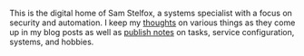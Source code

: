 This is the digital home of Sam Stelfox, a systems specialist with a focus on
security and automation. I keep my [thoughts][1] on various things as they come
up in my blog posts as well as [publish notes][2] on tasks, service
configuration, systems, and hobbies.

[1]: /blog/
[2]: /notes/

